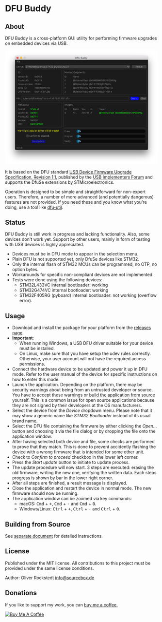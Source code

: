 # DFU Buddy

## About

DFU Buddy is a cross-platform GUI utility for performing firmware upgrades on embedded devices via USB.

![Screenshot](screenshot.png)

It is based on the DFU standard [USB Device Firmware Upgrade Specification, Revision 1.1](https://usb.org/sites/default/files/DFU_1.1.pdf), published by the [USB Implementers Forum](https://www.usb.org) and supports the DfuSe extensions by STMicroelectronics.

Operation is designed to be simple and straightforward for non-expert users. Therefore, a number of more advanced (and potentially dangerous) features are not provided. If you need these and you know what you're doing, use a tool like [dfu-util](http://dfu-util.sourceforge.net/).

## Status

DFU Buddy is still work in progress and lacking functionality. Also, some devices don't work yet. Support by other users, mainly in form of testing with USB devices is highly appreciated.

- Devices must be in DFU mode to appear in the selection menu.
- Plain DFU is not supported yet, only DfuSe devices like STM32.
- Only the internal flash of STM32 MCUs can be programmed, no OTP, no option bytes.
- Workarounds for specific non-compliant devices are not implemented.
- Tests were done using the following devices:
  - STM32L433VC internal bootloader: working
  - STM32G474VC internal bootloader: working
  - STM32F405RG (pyboard) internal bootloader: not working (overflow error).

## Usage

- Download and install the package for your platform from the [releases page](https://github.com/sourcebox/dfu-buddy/releases/latest).
- **Important**:
  - When running Windows, a USB DFU driver suitable for your device must be installed.
  - On Linux, make sure that you have setup the udev rules correctly. Otherwise, your user account will not have the required access permissions.
- Connect the hardware device to be updated and power it up in DFU mode. Refer to the user manual of the device for specific instructions on how to enter this mode.
- Launch the application. Depending on the platform, there may be security warnings about being from an untrusted developer or source. You have to accept these warnings or [build the application from source](BUILDING.md) yourself. This is a common issue for open source applications because they are not signed by their developers at the OS manufacturers.
- Select the device from the *Device* dropdown menu. Please note that it may show a generic name like *STM32 Bootloader* instead of its usual brand name.
- Select the DFU file containing the firmware by either clicking the *Open...* button and choosing it via the file dialog or by dropping the file onto the application window.
- After having selected both device and file, some checks are performed to prove that they match. This is done to prevent accidently flashing the device with a wrong firmware that is intended for some other unit.
- Check to *Confirm to proceed* checkbox in the lower left corner.
- Press the *Start update* button to initiate to update process.
- The update procedure will now start. 3 steps are executed: erasing the old firmware, writing the new one, verifying the written data. Each steps progress is shown by bar in the lower right corner.
- After all steps are finished, a result message is displayed.
- Close the application and restart the device in normal mode. The new firmware should now be running.
- The application window can be zoomed via key commands:
  - macOS: <kbd>Cmd</kbd> + <kbd>+</kbd>,  <kbd>Cmd</kbd> + <kbd>-</kbd> and  <kbd>Cmd</kbd> + <kbd>0</kbd>.
  - Windows/Linux: <kbd>Ctrl</kbd> + <kbd>+</kbd>,  <kbd>Ctrl</kbd> + <kbd>-</kbd> and  <kbd>Ctrl</kbd> + <kbd>0</kbd>.

## Building from Source

See [separate document](BUILDING.md) for detailed instructions.

## License

Published under the MIT license. All contributions to this project must be provided under the same license conditions.

Author: Oliver Rockstedt <info@sourcebox.de>

## Donations

If you like to support my work, you can [buy me a coffee.](https://www.buymeacoffee.com/sourcebox)

<a href="https://www.buymeacoffee.com/sourcebox" target="_blank"><img src="https://cdn.buymeacoffee.com/buttons/default-orange.png" alt="Buy Me A Coffee" height="41" width="174"></a>

